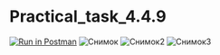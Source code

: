 # Practical_task_4.4.9
[![Run in Postman](https://run.pstmn.io/button.svg)](https://app.getpostman.com/run-collection/27880703-6615a143-9c74-41cd-aa3f-8cfb9e098843?action=collection%2Ffork&source=rip_markdown&collection-url=entityId%3D27880703-6615a143-9c74-41cd-aa3f-8cfb9e098843%26entityType%3Dcollection%26workspaceId%3D443424da-3544-43f7-803f-145ad2a27b68)
![Снимок](https://github.com/AdelinaMakarevich/Practical_task_4.4.9/assets/110402319/c840169f-8539-4363-95e6-346e84f6f44f)
![Снимок2](https://github.com/AdelinaMakarevich/Practical_task_4.4.9/assets/110402319/4cfe1691-04c1-47d1-8b4a-5a8ad08e7b33)
![Снимок3](https://github.com/AdelinaMakarevich/Practical_task_4.4.9/assets/110402319/caeb13dc-d149-46db-ae3c-e5735567600e)
